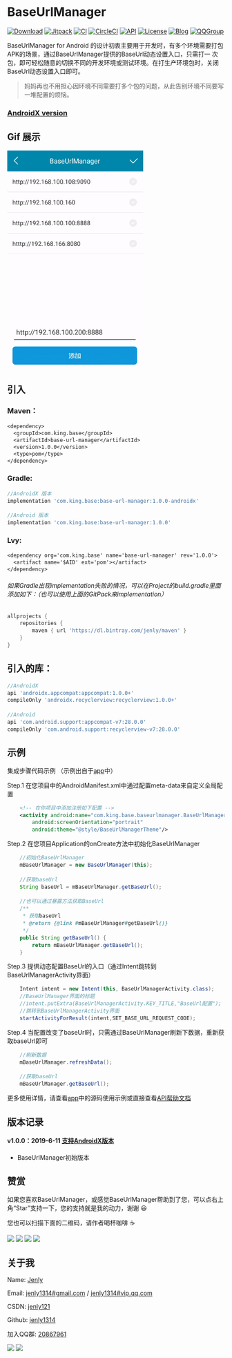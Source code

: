 # BaseUrlManager

[![Download](https://img.shields.io/badge/download-App-blue.svg)](https://raw.githubusercontent.com/jenly1314/BaseUrlManager/master/app/release/app-release.apk)
[![Jitpack](https://jitpack.io/v/jenly1314/BaseUrlManager.svg)](https://jitpack.io/#jenly1314/BaseUrlManager)
[![CI](https://travis-ci.org/jenly1314/BaseUrlManager.svg?branch=master)](https://travis-ci.org/jenly1314/BaseUrlManager)
[![CircleCI](https://circleci.com/gh/jenly1314/BaseUrlManager.svg?style=svg)](https://circleci.com/gh/jenly1314/BaseUrlManager)
[![API](https://img.shields.io/badge/API-16%2B-blue.svg?style=flat)](https://android-arsenal.com/api?level=16)
[![License](https://img.shields.io/badge/license-MIT-blue.svg)](https://opensource.org/licenses/mit-license.php)
[![Blog](https://img.shields.io/badge/blog-Jenly-9933CC.svg)](https://jenly1314.github.io)
[![QQGroup](https://img.shields.io/badge/QQGroup-20867961-blue.svg)](http://shang.qq.com/wpa/qunwpa?idkey=8fcc6a2f88552ea44b1411582c94fd124f7bb3ec227e2a400dbbfaad3dc2f5ad)

BaseUrlManager for Android 的设计初衷主要用于开发时，有多个环境需要打包APK的场景，通过BaseUrlManager提供的BaseUrl动态设置入口，只需打一
次包，即可轻松随意的切换不同的开发环境或测试环境。在打生产环境包时，关闭BaseUrl动态设置入口即可。

> 妈妈再也不用担心因环境不同需要打多个包的问题，从此告别环境不同要写一堆配置的烦恼。

### [AndroidX version](https://github.com/jenly1314/BaseUrlManager/tree/androidx)

## Gif 展示
![Image](GIF.gif)

## 引入

### Maven：
```maven
<dependency>
  <groupId>com.king.base</groupId>
  <artifactId>base-url-manager</artifactId>
  <version>1.0.0</version>
  <type>pom</type>
</dependency>
```
### Gradle:
```gradle
//AndroidX 版本
implementation 'com.king.base:base-url-manager:1.0.0-androidx'

//Android 版本 
implementation 'com.king.base:base-url-manager:1.0.0'
```

### Lvy:
```lvy
<dependency org='com.king.base' name='base-url-manager' rev='1.0.0'>
  <artifact name='$AID' ext='pom'></artifact>
</dependency>
```

###### 如果Gradle出现implementation失败的情况，可以在Project的build.gradle里面添加如下：（也可以使用上面的GitPack来implementation）
```gradle
allprojects {
    repositories {
        maven { url 'https://dl.bintray.com/jenly/maven' }
    }
}
```

## 引入的库：
```gradle
//AndroidX
api 'androidx.appcompat:appcompat:1.0.0+'
compileOnly 'androidx.recyclerview:recyclerview:1.0.0+'

//Android
api 'com.android.support:appcompat-v7:28.0.0'
compileOnly 'com.android.support:recyclerview-v7:28.0.0'
```

## 示例

集成步骤代码示例 （示例出自于[app](app)中）

Step.1 在您项目中的AndroidManifest.xml中通过配置meta-data来自定义全局配置
```xml
    <!-- 在你项目中添加注册如下配置 -->
    <activity android:name="com.king.base.baseurlmanager.BaseUrlManagerActivity"
        android:screenOrientation="portrait"
        android:theme="@style/BaseUrlManagerTheme"/>
```

Step.2 在您项目Application的onCreate方法中初始化BaseUrlManager

```java
    //初始化BaseUrlManager
    mBaseUrlManager = new BaseUrlManager(this);
   
    //获取baseUrl
    String baseUrl = mBaseUrlManager.getBaseUrl();
    
    //也可以通过暴露方法获取BaseUrl
    /**
     * 获取baseUrl
     * @return {@link #mBaseUrlManager#getBaseUrl()}
     */
    public String getBaseUrl() {
        return mBaseUrlManager.getBaseUrl();
    }

```

Step.3 提供动态配置BaseUrl的入口（通过Intent跳转到BaseUrlManagerActivity界面）
```JAVA
    Intent intent = new Intent(this, BaseUrlManagerActivity.class);
    //BaseUrlManager界面的标题
    //intent.putExtra(BaseUrlManagerActivity.KEY_TITLE,"BaseUrl配置");
    //跳转到BaseUrlManagerActivity界面
    startActivityForResult(intent,SET_BASE_URL_REQUEST_CODE);
```  

Step.4 当配置改变了baseUrl时，只需通过BaseUrlManager刷新下数据，重新获取baseUrl即可
```java
    //刷新数据
    mBaseUrlManager.refreshData();

    //获取baseUrl
    mBaseUrlManager.getBaseUrl();

```      

更多使用详情，请查看[app](app)中的源码使用示例或直接查看[API帮助文档](https://jenly1314.github.io/projects/BaseUrlManager/doc/)

## 版本记录

#### v1.0.0：2019-6-11   [支持AndroidX版本](https://github.com/jenly1314/BaseUrlManager/tree/androidx)
*  BaseUrlManager初始版本

## 赞赏
如果您喜欢BaseUrlManager，或感觉BaseUrlManager帮助到了您，可以点右上角“Star”支持一下，您的支持就是我的动力，谢谢 :smiley:<p>
您也可以扫描下面的二维码，请作者喝杯咖啡 :coffee:
    <div>
        <img src="https://jenly1314.github.io/image/pay/wxpay.png" width="280" heght="350">
        <img src="https://jenly1314.github.io/image/pay/alipay.png" width="280" heght="350">
        <img src="https://jenly1314.github.io/image/pay/qqpay.png" width="280" heght="350">
        <img src="https://jenly1314.github.io/image/alipay_red_envelopes.jpg" width="233" heght="350">
    </div>

## 关于我
   Name: <a title="关于作者" href="https://about.me/jenly1314" target="_blank">Jenly</a>

   Email: <a title="欢迎邮件与我交流" href="mailto:jenly1314@gmail.com" target="_blank">jenly1314#gmail.com</a> / <a title="给我发邮件" 
href="mailto:jenly1314@vip.qq.com" target="_blank">jenly1314#vip.qq.com</a>

   CSDN: <a title="CSDN博客" href="http://blog.csdn.net/jenly121" target="_blank">jenly121</a>

   Github: <a title="Github开源项目" href="https://github.com/jenly1314" target="_blank">jenly1314</a>

   加入QQ群: <a title="点击加入QQ群" href="http://shang.qq.com/wpa/qunwpa?
idkey=8fcc6a2f88552ea44b1411582c94fd124f7bb3ec227e2a400dbbfaad3dc2f5ad" target="_blank">20867961</a>
   <div>
       <img src="https://jenly1314.github.io/image/jenly666.png">
       <img src="https://jenly1314.github.io/image/qqgourp.png">
   </div>